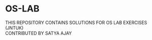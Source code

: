 # OS-LAB
THIS REPOSITORY CONTAINS SOLUTIONS FOR OS LAB EXERCISES (JNTUK)<br>
CONTRIBUTED BY SATYA AJAY
